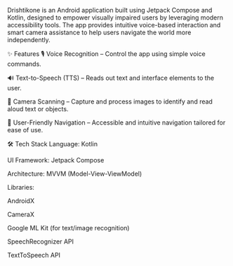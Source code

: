 Drishtikone is an Android application built using Jetpack Compose and Kotlin, designed to empower visually impaired users by leveraging modern accessibility tools. The app provides intuitive voice-based interaction and smart camera assistance to help users navigate the world more independently.

✨ Features
🎙️ Voice Recognition – Control the app using simple voice commands.

🔊 Text-to-Speech (TTS) – Reads out text and interface elements to the user.

📸 Camera Scanning – Capture and process images to identify and read aloud text or objects.

🧭 User-Friendly Navigation – Accessible and intuitive navigation tailored for ease of use.

🛠️ Tech Stack
Language: Kotlin

UI Framework: Jetpack Compose

Architecture: MVVM (Model-View-ViewModel)

Libraries:

AndroidX

CameraX

Google ML Kit (for text/image recognition)

SpeechRecognizer API

TextToSpeech API
